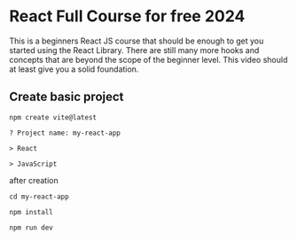 # React Full Course for free 2024 

This is a beginners React JS course that should be enough to get you started using the React Library. There are still many more hooks and concepts that are beyond the scope of the beginner level. This video should at least give you a solid foundation.


## Create basic project

``` npm create vite@latest ```

``` ? Project name: my-react-app ```

``` > React ```

``` > JavaScript ```

after creation

```cd my-react-app```

```npm install```

```npm run dev```
